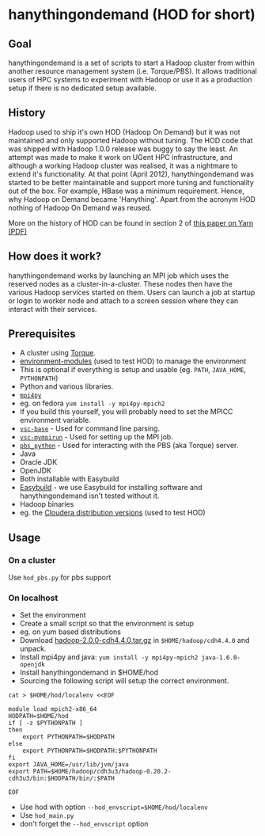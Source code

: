 # hanythingondemand  (HOD for short)

## Goal
hanythingondemand is a set of scripts to start a Hadoop cluster from within
another resource management system (i.e. Torque/PBS). It allows traditional
users of HPC systems to experiment with Hadoop or use it as a production setup
if there is no dedicated setup available.

## History
Hadoop used to ship it's own HOD (Hadoop On Demand) but it was not maintained
and only supported Hadoop without tuning. The HOD code that was shipped with
Hadoop 1.0.0 release was buggy to say the least. An attempt was made to make it
work on UGent HPC infrastructure, and although a working Hadoop cluster was
realised, it was a nightmare to extend it's functionality. At that point (April
2012), hanythingondemand was started to be better maintainable and support more
tuning and functionality out of the box. For example, HBase was a minimum
requirement. Hence, why Hadoop on Demand became 'Hanything'. Apart from the
acronym HOD nothing of Hadoop On Demand was reused.

More on the history of HOD can be found in section 2 of [this paper on Yarn
(PDF)](http://www.cs.cmu.edu/~garth/15719/papers/yarn.pdf)

## How does it work?
hanythingondemand works by launching an MPI job which uses the reserved nodes 
as a cluster-in-a-cluster. These nodes then have the various Hadoop services
started on them. Users can launch a job at startup or login to worker node
and attach to a screen session where they can interact with their services.

## Prerequisites
* A cluster using [Torque](http://www.adaptivecomputing.com/products/open-source/torque/).
* [environment-modules](http://modules.sourceforge.net/) (used to test HOD) to manage the environment
 * This is optional if everything is setup and usable (eg. `PATH`, `JAVA_HOME`, `PYTHONPATH`)
* Python and various libraries.
 * [`mpi4py`](http://mpi4py.scipy.org/) 
  * eg. on fedora `yum install -y mpi4py-mpich2`
  * If you build this yourself, you will probably need to set the MPICC
    environment variable.
 * [`vsc-base`](https://github.com/hpcugent/vsc-base) - Used for command line parsing.
 * [`vsc-mympirun`](https://github.com/hpcugent/vsc-mympirun) - Used for setting up the MPI job.
 * [`pbs_python`](https://oss.trac.surfsara.nl/pbs_python) - Used for interacting with the PBS (aka Torque) server.
* Java 
 * Oracle JDK 
 * OpenJDK
 * Both installable with Easybuild
* [Easybuild](https://github.com/hpcugent/easybuild) - we use Easybuild for installing software and hanythingondemand isn't tested without it.
* Hadoop binaries
 * eg. the [Cloudera distribution versions](http://archive.cloudera.com/cdh4/cdh/4/) (used to test HOD)


## Usage
### On a cluster
 Use `hod_pbs.py` for pbs support
### On localhost
 * Set the environment
  * Create a small script so that the environment is setup
  * eg. on yum based distributions
   * Download [hadoop-2.0.0-cdh4.4.0.tar.gz](http://archive.cloudera.com/cdh4/cdh/4/) in `$HOME/hadoop/cdh4.4.0` and unpack.
   * Install mpi4py and java: `yum install -y mpi4py-mpich2 java-1.6.0-openjdk`
   * Install hanythingondemand in $HOME/hod
   * Sourcing the following script will setup the correct environment.
 
```shell
cat > $HOME/hod/localenv <<EOF

module load mpich2-x86_64
HODPATH=$HOME/hod
if [ -z $PYTHONPATH ]
then
    export PYTHONPATH=$HODPATH
else
    export PYTHONPATH=$HODPATH:$PYTHONPATH
fi
export JAVA_HOME=/usr/lib/jvm/java
export PATH=$HOME/hadoop/cdh3u3/hadoop-0.20.2-cdh3u3/bin:$HODPATH/bin/:$PATH

EOF
```
 
 * Use hod with option `--hod_envscript=$HOME/hod/localenv`
 * Use `hod_main.py`
  * don't forget the `--hod_envscript` option
